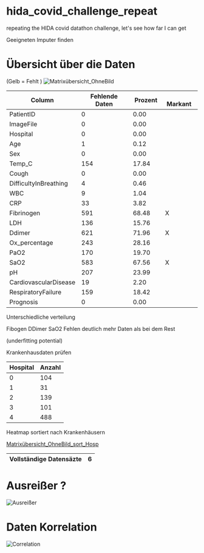 # hida_covid_challenge_repeat
 repeating the HIDA covid datathon challenge, let's see how far I can get

Geeigneten Imputer finden


# Übersicht über die Daten 

(Gelb = Fehlt )
![Matrixübersicht_OhneBild](https://user-images.githubusercontent.com/57065083/128595496-d45512fa-8a1e-4951-8b9d-32d6b3270e90.png)



| Column   |  Fehlende Daten| Prozent |  Markant |
| ---------| ---------------|---------|----------|
|PatientID|0|0.00| |
|ImageFile|0|0.00| |
|Hospital|0|0.00| |
|Age|1|0.12| |
|Sex|0|0.00| |
|Temp_C|154|17.84| |
|Cough|0|0.00| |
|DifficultyInBreathing|4|0.46| |
|WBC|9|1.04| |
|CRP|33|3.82| |
|Fibrinogen|591|68.48| X|
|LDH|136|15.76| |
|Ddimer|621|71.96| X|
|Ox_percentage|243|28.16| |
|PaO2|170|19.70| |
|SaO2|583|67.56|X |
|pH|207|23.99| |
|CardiovascularDisease|19|2.20| |
|RespiratoryFailure|159|18.42| |
|Prognosis|0|0.00| |

Unterschiedliche verteilung 

Fibogen
DDimer
SaO2
Fehlen deutlich mehr Daten als bei dem Rest 

(underfitting potential)

Krankenhausdaten prüfen

|Hospital| Anzahl|
|--------|-------|
|0      |104 |
|1     |31 |
|2    |139 | 
|3    |101 |
|4    |488 |

Heatmap sortiert nach Krankenhäusern

[Matrixübersicht_OhneBild_sort_Hosp](https://user-images.githubusercontent.com/57065083/128598568-4c275ed1-f2aa-449d-ab19-7cb5bff85e24.png)

| Vollständige Datensäzte | 6 |
|------------|-----|

# Ausreißer ?

![Ausreißer](https://user-images.githubusercontent.com/57065083/128627025-4d0df93d-76e5-4e08-81db-7ed5a42dc5ae.png)

# Daten Korrelation

![Correlation](https://user-images.githubusercontent.com/57065083/128599579-4ec158d6-8f3b-4fe1-9033-a6335474597a.png)

